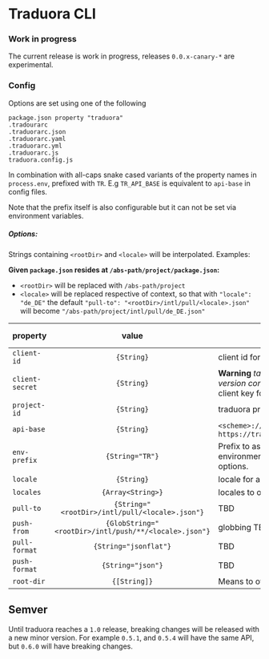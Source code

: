 # Traduora CLI

### Work in progress

The current release is work in progress, releases `0.0.x-canary-*` are experimental.

### Config

Options are set using one of the following

    package.json property "traduora"
    .tradourarc
    .traduorarc.json
    .traduorarc.yaml
    .traduorarc.yml
    .traduorarc.js
    traduora.config.js

In combination with all-caps snake cased variants of the property names in `process.env`,
prefixed with `TR`. E.g `TR_API_BASE` is equivalent to `api-base` in config files.

Note that the prefix itself is also configurable but it can not be set via environment variables.

##### Options:

Strings containing `<rootDir>` and `<locale>` will be interpolated. Examples:

**Given `package.json` resides at `/abs-path/project/package.json`:**

* `<rootDir>` will be replaced with `/abs-path/project`
* `<locale>` will be replaced respective of context, so that with `"locale": "de_DE"` the default `"pull-to": "<rootDir>/intl/pull/<locale>.json"` will become `"/abs-path/project/intl/pull/de_DE.json"`

| property | value  | | env var (default) |
|----------|:-------------:|:-------------|:---:|
| `client-id` | `{String}` | client id for the client credentials flow | `TR_CIENT_ID` |
| `client-secret`| `{String}` | **Warning** *take care not to expose it in version control* <br> client key for the client credentials flow | `TR_CIENT_SECRET` |
| `project-id` | `{String}` | traduora project ID | `TR_PROJECT_ID` |
| `api-base` | `{String}` | `<scheme>://<host>/<basePath>` – e.g. `https://traduora.example.com/api/v1/` | `TR_API_BASE` |
| `env-prefix` | `{String="TR"}` | Prefix to assume when interpolating environment variables for config options.  | n/a |
| `locale` | `{String}` | locale for authoring translation terms | n/a |
| `locales` | `{Array<String>}` | locales to obtain from traduora | n/a |
| `pull-to` | `{String="<rootDir>/intl/pull/<locale>.json"}` | TBD| n/a |
| `push-from` | `{GlobString="<rootDir>/intl/push/**/<locale>.json"}` | globbing TBD | n/a |
| `pull-format` | `{String="jsonflat"}` | TBD | n/a |
| `push-format` | `{String="json"}` | TBD | n/a |
| `root-dir` | `{[String]}` | Means to override `<rootDir>`  | `TR_ROOT_DIR` |

## Semver

Until traduora reaches a `1.0` release, breaking changes will be released with a new minor version. For example `0.5.1`, and `0.5.4` will have the same API, but `0.6.0` will have breaking changes.
